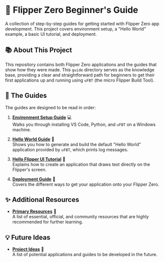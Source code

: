 # 🐬 Flipper Zero Beginner's Guide

A collection of step-by-step guides for getting started with Flipper Zero app development. This project covers environment setup, a "Hello World" example, a basic UI tutorial, and deployment.

## 📚 About This Project

This repository contains both Flipper Zero applications and the guides that show how they were made. This `guide` directory serves as the knowledge base, providing a clear and straightforward path for beginners to get their first applications up and running using `uFBT` (the micro Flipper Build Tool).

## 📖 The Guides

The guides are designed to be read in order:

1.  **[Environment Setup Guide](guide/environment_setup_guide.md)** 💻  
Walks you through installing VS Code, Python, and `uFBT` on a Windows machine.

2.  **[Hello World Guide](guide/flipper_hello_world_guide.md)** 👋  
Shows you how to generate and build the default "Hello World" application provided by `uFBT`, which prints log messages.

3.  **[Hello Flipper UI Tutorial](guide/hello_flipper_ui_tutorial.md)** 🎨  
Explains how to create an application that draws text directly on the Flipper's screen.

4.  **[Deployment Guide](guide/deployment_guide.md)** 🚀  
Covers the different ways to get your application onto your Flipper Zero.

## ✨ Additional Resources

*   **[Primary Resources](guide/resources.md)** 🔗  
A list of essential, official, and community resources that are highly recommended for further learning.

## 💡 Future Ideas

*   **[Project Ideas](IDEAS.md)** 🧠  
A list of potential applications and guides to be developed in the future.